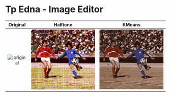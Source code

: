 # Tp Edna - Image Editor

**Original** | **Halftone** | **KMeans**
:--:|:--:|:--:
![original](generated_photos/soccer2.png) | ![halftone](generated_photos/soccer_halftone2.png) | ![kmeans](generated_photos/soccer_kmeans2.png)
